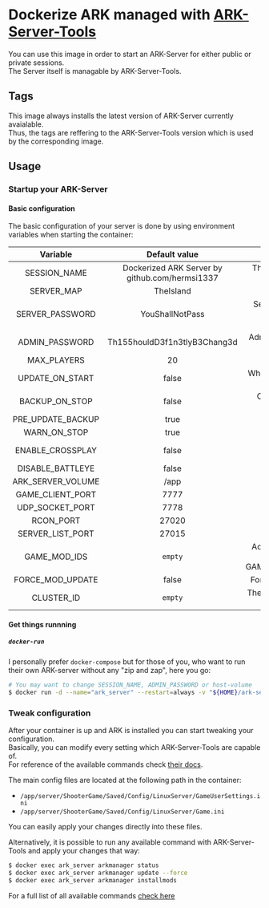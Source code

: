 # Dockerize ARK managed with [ARK-Server-Tools](https://github.com/FezVrasta/ark-server-tools)

You can use this image in order to start an ARK-Server for either public or private sessions.   
The Server itself is managable by ARK-Server-Tools.

## Tags

This image always installs the latest version of ARK-Server currently avaialable.   
Thus, the tags are reffering to the ARK-Server-Tools version which is used by the corresponding image.

## Usage

### Startup your ARK-Server

#### Basic configuration

The basic configuration of your server is done by using environment variables when starting the container:

|     Variable      |                 Default value                  |                                                             Explanation                                                              |
|:-----------------:|:----------------------------------------------:|:------------------------------------------------------------------------------------------------------------------------------------:|
|   SESSION_NAME    | Dockerized ARK Server by github.com/hermsi1337 |                           The name of your ARK-session which is visible in game when searching for servers                           |
|    SERVER_MAP     |                   TheIsland                    |                                                     Desired map you want to play                                                     |
|  SERVER_PASSWORD  |                YouShallNotPass                 | Server password which is required to join your session. (overwrite with empty string if you want to disable password authentication) |
|  ADMIN_PASSWORD   |          Th155houldD3f1n3tlyB3Chang3d          |                                      Admin-password in order to access the admin console of ARK                                      |
|    MAX_PLAYERS    |                       20                       |                                            Maximum number of players to join your session                                            |
|  UPDATE_ON_START  |                     false                      |                                    Whether you want to update the ARK-server upon startup or not                                     |
|  BACKUP_ON_STOP   |                     false                      |                                      Create a backup before gracefully stopping the ARK-server                                       |
| PRE_UPDATE_BACKUP |                      true                      |                                              Create a backup before updating ARK-server                                              |
|   WARN_ON_STOP    |                      true                      |                                              Broadcast a warning upon graceful shutdown                                              |
| ENABLE_CROSSPLAY  |                     false                      |                  Enable crossplay. When enabled battleye should be disabled as it likes to disconnect epic players                   |
| DISABLE_BATTLEYE  |                     false                      |                                                     Disable Battleye protection                                                      |
| ARK_SERVER_VOLUME |                      /app                      |                                                Path where the server-files are stored                                                |
| GAME_CLIENT_PORT  |                      7777                      |                                                       Exposed game-client port                                                       |
|  UDP_SOCKET_PORT  |                      7778                      |                                           Raw UDP socket port (always Game client port +1)                                           |
|     RCON_PORT     |                     27020                      |                                                          Exposed RCON port                                                           |
| SERVER_LIST_PORT  |                     27015                      |                                                       Exposed server-list port                                                       |
|   GAME_MOD_IDS    |                    `empty`                     |          Additional game-mods you want to install, seperated by comma. (e.g. GAME_MOD_IDS="487516323,487516324,487516325")           |
| FORCE_MOD_UPDATE  |                     false                      |                                      Forces the mods to update, regardless of installed status                                       |
|    CLUSTER_ID     |                    `empty`                     |                                 The cluster ID used by the ARK cluster. Clustering enabled when set.

#### Get things runnning

##### `docker-run`

I personally prefer `docker-compose` but for those of you, who want to run their own ARK-server without any "zip and
zap", here you go:

```bash
# You may want to change SESSION_NAME, ADMIN_PASSWORD or host-volume
$ docker run -d --name="ark_server" --restart=always -v "${HOME}/ark-server:/app" -e SESSION_NAME="Awesome ARK is awesome" -e ADMIN_PASSWORD="FooB4r"
```

### Tweak configuration

After your container is up and ARK is installed you can start tweaking your configuration.   
Basically, you can modify every setting which ARK-Server-Tools are capable of.   
For reference of the available commands check [their docs](https://github.com/FezVrasta/ark-server-tools#configuration).

The main config files are located at the following path in the container:

* `/app/server/ShooterGame/Saved/Config/LinuxServer/GameUserSettings.ini`
* `/app/server/ShooterGame/Saved/Config/LinuxServer/Game.ini`

You can easily apply your changes directly into these files.

Alternatively, it is possible to run any available command with ARK-Server-Tools and apply your changes that way:

```bash
$ docker exec ark_server arkmanager status
$ docker exec ark_server arkmanager update --force
$ docker exec ark_server arkmanager installmods
```

For a full list of all available
commands [check here](https://github.com/FezVrasta/ark-server-tools#commands-acting-on-instances)
